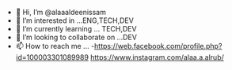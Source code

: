 - 👋 Hi, I’m @alaaaldeenissam
- 👀 I’m interested in ...ENG,TECH,DEV
- 🌱 I’m currently learning ... TECH,DEV
- 💞️ I’m looking to collaborate on ...DEV
- 📫 How to reach me ...
-https://web.facebook.com/profile.php?id=100003301089989
https://www.instagram.com/alaa.a.alrub/

<!---
alaaaldeenissam/alaaaldeenissam is a ✨ special ✨ repository because its `README.md` (this file) appears on your GitHub profile.
You can click the Preview link to take a look at your changes.
--->

